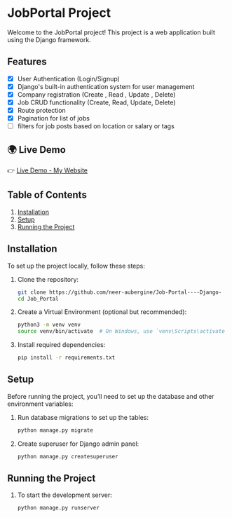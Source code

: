 # JobPortal Project

Welcome to the JobPortal project! This project is a web application built using the Django framework.

## Features

- [x] User Authentication (Login/Signup)
- [x] Django's built-in authentication system for user management
- [x] Company registration (Create , Read , Update , Delete)
- [x] Job CRUD functionality (Create, Read, Update, Delete)
- [x] Route protection
- [x] Pagination for list of jobs
- [ ] filters for job posts based on location or salary or tags

## 🌍 Live Demo

👉 [Live Demo - My Website](https://erenyeager.pythonanywhere.com/)

## Table of Contents

1. [Installation](#installation)
2. [Setup](#setup)
3. [Running the Project](#running-the-project)


## Installation

To set up the project locally, follow these steps:

1. Clone the repository:
   ```bash
   git clone https://github.com/neer-aubergine/Job-Portal----Django-
   cd Job_Portal

2. Create a Virtual Environment (optional but recommended):
    ```bash
    python3 -m venv venv
    source venv/bin/activate  # On Windows, use `venv\Scripts\activate

3. Install required dependencies:
    ```bash
    pip install -r requirements.txt

## Setup

Before running the project, you’ll need to set up the database and other environment variables:


1. Run database migrations to set up the tables:
    ```bash
    python manage.py migrate
    ```

2. Create superuser for Django admin panel:
    ```bash
    python manage.py createsuperuser
    ```

## Running the Project

1. To start the development server:
    ```bash
    python manage.py runserver
    ```